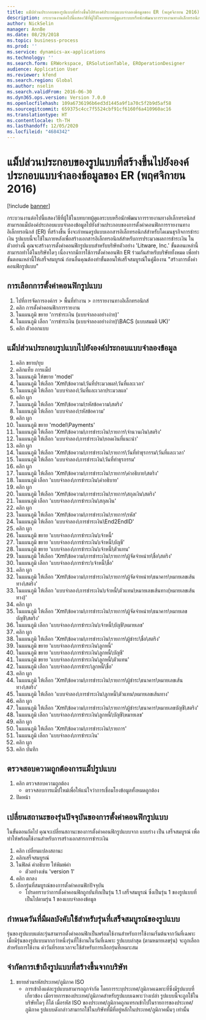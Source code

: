 ```yaml
---
title: แม็ปส่วนประกอบของรูปแบบที่สร้างขึ้นไปยังองค์ประกอบแบบจำลองข้อมูลของ ER (พฤศจิกายน 2016)
description: กระบวนงานต่อไปนี้แสดงวิธีที่ผู้ใช้ในบทบาทผู้ดูแลระบบหรือนักพัฒนาการรายงานทางอิเล็กทรอนิกส์สามารถแม็ปองค์ประกอบแบบจำลองข้อมูลไปยังส่วนประกอบของการตั้งค่าคอนฟิกการรายงานทางอิเล็กทรอนิกส์ (ER) ที่สร้างขึ้น ซึ่งจะกำหนดรูปแบบเอกสารอิเล็กทรอนิกส์สำหรับโดเมนธุรกิจการชำระเงิน
author: NickSelin
manager: AnnBe
ms.date: 08/29/2018
ms.topic: business-process
ms.prod: ''
ms.service: dynamics-ax-applications
ms.technology: ''
ms.search.form: ERWorkspace, ERSolutionTable, EROperationDesigner
audience: Application User
ms.reviewer: kfend
ms.search.region: Global
ms.author: nselin
ms.search.validFrom: 2016-06-30
ms.dyn365.ops.version: Version 7.0.0
ms.openlocfilehash: 109a6736196b6ed3d1445a9f1a70c5f2b9d5af58
ms.sourcegitcommit: 659375c4cc7f5524cbf91cf6160f6a410960ac16
ms.translationtype: HT
ms.contentlocale: th-TH
ms.lasthandoff: 12/05/2020
ms.locfileid: "4684342"
---
```

# <a name="er-map-components-of-the-created-format-to-data-model-elements-november-2016"></a>แม็ปส่วนประกอบของรูปแบบที่สร้างขึ้นไปยังองค์ประกอบแบบจำลองข้อมูลของ ER (พฤศจิกายน 2016)

[!include [banner](../../includes/banner.md)]

กระบวนงานต่อไปนี้แสดงวิธีที่ผู้ใช้ในบทบาทผู้ดูแลระบบหรือนักพัฒนาการรายงานทางอิเล็กทรอนิกส์สามารถแม็ปองค์ประกอบแบบจำลองข้อมูลไปยังส่วนประกอบของการตั้งค่าคอนฟิกการรายงานทางอิเล็กทรอนิกส์ (ER) ที่สร้างขึ้น ซึ่งจะกำหนดรูปแบบเอกสารอิเล็กทรอนิกส์สำหรับโดเมนธุรกิจการชำระเงิน รูปแบบนี้จะใช้ในภายหลังเพื่อสร้างเอกสารอิเล็กทรอนิกส์สำหรับการประมวลผลการชำระเงิน ในตัวอย่างนี้ คุณจะสร้างการตั้งค่าคอนฟิกรูปแบบสำหรับบริษัทตัวอย่าง 'Litware, Inc.' ขั้นตอนเหล่านี้สามารถทำได้ในบริษัทใดๆ เนื่องจากมีการใช้การตั้งค่าคอนฟิก ER ร่วมกันสำหรับบริษัททั้งหมด เพื่อทำขั้นตอนเหล่านี้ให้เสร็จสมบูรณ์ ก่อนอื่นคุณต้องทำขั้นตอนให้เสร็จสมบูรณ์ในคู่มืองาน "สร้างการตั้งค่าคอนฟิกรูปแบบ"


## <a name="select-a-format-configuration"></a>การเลือกการตั้งค่าคอนฟิกรูปแบบ
1. ไปที่การจัดการองค์กร > พื้นที่ทำงาน > การรายงานทางอิเล็กทรอนิกส์
2. คลิก การตั้งค่าคอนฟิกการรายงาน
3. ในแผนภูมิ ขยาย 'การชำระเงิน (แบบจำลองอย่างง่าย)'
4. ในแผนภูมิ เลือก 'การชำระเงิน (แบบจำลองอย่างง่าย)\BACS (แบบสมมติ UK)'
5. คลิก ตัวออกแบบ

## <a name="map-format-components-to-data-model-elements"></a>แม็ปส่วนประกอบรูปแบบไปยังองค์ประกอบแบบจำลองข้อมูล
1. คลิก ขยาย/ยุบ
2. คลิกแท็บ การแม็ป
3. ในแผนภูมิ ให้ขยาย 'model'
4. ในแผนภูมิ ให้เลือก 'Xml\ข้อความ\วันที่ประมวลผล\วันที่และเวลา'
5. ในแผนภูมิ ให้เลือก 'แบบจำลอง\วันที่และเวลาประมวลผล'
6. คลิก ผูก
7. ในแผนภูมิ ให้เลือก 'Xml\ข้อความ\รหัสข้อความ\สตริง'
8. ในแผนภูมิ ให้เลือก 'แบบจำลอง\รหัสข้อความ'
9. คลิก ผูก
10. ในแผนภูมิ ขยาย 'model\Payments'
11. ในแผนภูมิ ให้เลือก 'Xml\ข้อความ\การชำระเงิน\รายการ\จำนวนเงิน\สตริง'
12. ในแผนภูมิ ให้เลือก 'แบบจำลอง\การชำระเงิน\ยอดเงินที่แนะนำ'
13. คลิก ผูก
14. ในแผนภูมิ ให้เลือก 'Xml\ข้อความ\การชำระเงิน\รายการ\วันที่ทำธุรกรรม\วันที่และเวลา'
15. ในแผนภูมิ ให้เลือก 'แบบจำลอง\การชำระเงิน\วันที่ทำธุรกรรม'
16. คลิก ผูก
17. ในแผนภูมิ ให้เลือก 'Xml\ข้อความ\การชำระเงิน\รายการ\คำอธิบาย\สตริง'
18. ในแผนภูมิ เลือก 'แบบจำลอง\การชำระเงิน\คำอธิบาย'
19. คลิก ผูก
20. ในแผนภูมิ ให้เลือก 'Xml\ข้อความ\การชำระเงิน\รายการ\สกุลเงิน\สตริง'
21. ในแผนภูมิ เลือก 'แบบจำลอง\การชำระเงิน\สกุลเงิน'
22. คลิก ผูก
23. ในแผนภูมิ ให้เลือก 'Xml\ข้อความ\การชำระเงิน\รายการ\รหัส'
24. ในแผนภูมิ ให้เลือก 'แบบจำลอง\การชำระเงิน\End2EndID'
25. คลิก ผูก
26. ในแผนภูมิ ขยาย 'แบบจำลอง\การชำระเงิน\เจ้าหนี้'
27. ในแผนภูมิ ขยาย 'แบบจำลอง\การชำระเงิน\เจ้าหนี้\บัญชี'
28. ในแผนภูมิ ขยาย 'แบบจำลอง\การชำระเงิน\เจ้าหนี้\ตัวแทน'
29. ในแผนภูมิ ให้เลือก 'Xml\ข้อความ\การชำระเงิน\รายการ\ผู้จัดจำหน่าย\ชื่อ\สตริง'
30. ในแผนภูมิ เลือก 'แบบจำลอง\การชำระ\เจ้าหนี้\ชื่อ'
31. คลิก ผูก
32. ในแผนภูมิ ให้เลือก 'Xml\ข้อความ\การชำระเงิน\รายการ\ผู้จัดจำหน่าย\ธนาคาร\หมายเลขเส้นทาง\สตริง'
33. ในแผนภูมิ ให้เลือก 'แบบจำลอง\การชำระเงิน\เจ้าหนี้\ตัวแทน\หมายเลขเส้นทาง(หมายเลขเส้นทาง)'
34. คลิก ผูก
35. ในแผนภูมิ ให้เลือก 'Xml\ข้อความ\การชำระเงิน\รายการ\ผู้จัดจำหน่าย\ธนาคาร\หมายเลขบัญชี\สตริง'
36. ในแผนภูมิ เลือก 'แบบจำลอง\การชำระเงิน\เจ้าหนี้\บัญชี\หมายเลข'
37. คลิก ผูก
38. ในแผนภูมิ ให้เลือก 'Xml\ข้อความ\การชำระเงิน\รายการ\ผู้ชำระ\ชื่อ\สตริง'
39. ในแผนภูมิ ขยาย 'แบบจำลอง\การชำระเงิน\ลูกหนี้'
40. ในแผนภูมิ ขยาย 'แบบจำลอง\การชำระเงิน\ลูกหนี้\บัญชี'
41. ในแผนภูมิ ขยาย 'แบบจำลอง\การชำระเงิน\ลูกหนี้\ตัวแทน'
42. ในแผนภูมิ เลือก 'แบบจำลอง\การชำระ\ลูกหนี้\ชื่อ'
43. คลิก ผูก
44. ในแผนภูมิ ให้เลือก 'Xml\ข้อความ\การชำระเงิน\รายการ\ผู้ชำระ\ธนาคาร\หมายเลขเส้นทาง\สตริง'
45. ในแผนภูมิ ให้เลือก 'แบบจำลอง\การชำระเงิน\ลูกหนี้\ตัวแทน\หมายเลขเส้นทาง'
46. คลิก ผูก
47. ในแผนภูมิ ให้เลือก 'Xml\ข้อความ\การชำระเงิน\รายการ\ผู้ชำระ\ธนาคาร\หมายเลขบัญชี\สตริง'
48. ในแผนภูมิ เลือก 'แบบจำลอง\การชำระเงิน\ลูกหนี้\บัญชี\หมายเลข'
49. คลิก ผูก
50. ในแผนภูมิ ให้เลือก 'Xml\ข้อความ\การชำระเงิน\รายการ'
51. ในแผนภูมิ เลือก 'แบบจำลอง\การชำระเงิน'
52. คลิก ผูก
53. คลิก บันทึก

## <a name="validate-format-mapping"></a>ตรวจสอบความถูกต้องการแม็ปรูปแบบ
1. คลิก ตรวจสอบความถูกต้อง
    * ตรวจสอบการแม็ปใหม่เพื่อให้แน่ใจว่าการเชื่อมโยงข้อมูลทั้งหมดถูกต้อง  
2. ปิดหน้า

## <a name="change-status-of-the-current-version-of-format-configuration"></a>เปลี่ยนสถานะของรุ่นปัจจุบันของการตั้งค่าคอนฟิกรูปแบบ
ในขั้นตอนถัดไป คุณจะเปลี่ยนสถานะของการตั้งค่าคอนฟิกรูปแบบจาก แบบร่าง เป็น เสร็จสมบูรณ์ เพื่อทำให้พร้อมใช้งานสำหรับการสร้างเอกสารการชำระเงิน  
1. คลิก เปลี่ยนแปลงสถานะ
2. คลิกเสร็จสมบูรณ์
3. ในฟิลด์ คำอธิบาย ให้พิมพ์ค่า
    * ตัวอย่างเช่น 'version 1'  
4. คลิก ตกลง
5. เลือกรุ่นที่สมบูรณ์ของการตั้งค่าคอนฟิกปัจจุบัน
    * โปรดทราบว่าการตั้งค่าคอนฟิกถูกบันทึกเป็นรุ่น 1.1 เสร็จสมบูรณ์ ซึ่งเป็นรุ่น 1 ของรูปแบบที่เป็นไปตามรุ่น 1 ของแบบจำลองข้อมูล  

## <a name="define-effective-date-for-completed-version-of-format"></a>กำหนดวันที่มีผลบังคับใช้สำหรับรุ่นที่เสร็จสมบูรณ์ของรูปแบบ
รุ่นของรูปแบบแต่ละรุ่นสามารถตั้งค่าคอนฟิกเป็นพร้อมใช้งานสำหรับการใช้งานเริ่มต้นจากวันที่เฉพาะ เมื่อมีรุ่นของรูปแบบมากกว่าหนึ่งรุ่นที่ใช้งานในวันที่เฉพาะ รูปแบบล่าสุด (ตามหมายเลขรุ่น) จะถูกเลือกสำหรับการใช้งาน ค่าวันที่รอบเวลาจะใช้สำหรับการเลือกรุ่นที่เหมาะสม  

## <a name="restrict-access-to-created-format-from-companies"></a>จำกัดการเข้าถึงรูปแบบที่สร้างขึ้นจากบริษัท
1. ขยายส่วนรหัสประเทศ/ภูมิภาค ISO
    * การเข้าถึงแต่ละรูปแบบสามารถถูกจำกัด โดยการระบุประเทศ/ภูมิภาคเฉพาะที่ซึ่งมีรูปแบบที่เกี่ยวข้อง เมื่อรายการของประเทศ/ภูมิภาคสำหรับรูปแบบเฉพาะว่างเปล่า รูปแบบนี้จะถูกใช้ในบริษัทใดๆ ก็ได้ เมื่อรหัส ISO ของประเทศ/ภูมิภาคถูกแทรกเข้าไปในรายการของประเทศ/ภูมิภาค รูปแบบดังกล่าวสามารถใช้ในบริษัทที่มีที่อยู่หลักในประเทศ/ภูมิภาคนั้นๆ เท่านั้น  

